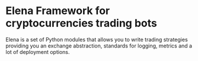 # Elena Framework for cryptocurrencies trading bots

Elena is a set of Python modules that allows you to write trading strategies providing you an exchange abstraction,
standards for logging, metrics and a lot of deployment options.


